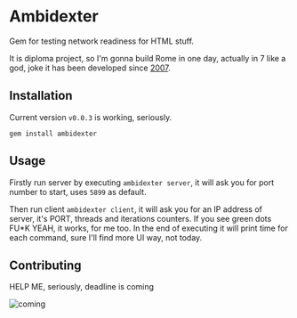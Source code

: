 # Ambidexter

Gem for testing network readiness for HTML stuff.

It is diploma project, so I'm gonna build Rome in one day, actually in 7 like a god, joke it has been developed since [2007](https://github.com/mojombo/god/graphs/contributors).

## Installation

Current version `v0.0.3` is working, seriously.

`gem install ambidexter`

## Usage

Firstly run server by executing `ambidexter server`, it will ask you for port number to start, uses `5899` as default.

Then run client `ambidexter client`, it will ask you for an IP address of server, it's PORT, threads and iterations counters. If you see green dots FU*K YEAH, it works, for me too. In the end of executing it will print time for each command, sure I'll find more UI way, not today.

## Contributing

HELP ME, seriously, deadline is coming

![coming](http://m.memegen.com/trbzeb.jpg)
